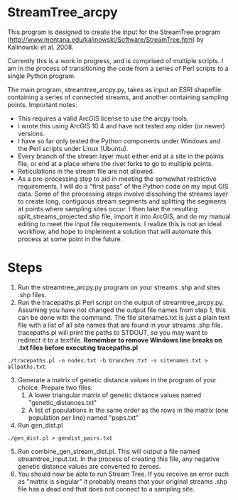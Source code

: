 # StreamTree_arcpy

This program is designed to create the input for the StreamTree program (http://www.montana.edu/kalinowski/Software/StreamTree.htm) by Kalinowski et al. 2008.

Currently this is a work in progress, and is comprised of multiple scripts.  I am in the process of transitioning the code from a series of Perl scripts to a single Python program.

The main program, streamtree_arcpy.py, takes as input an ESRI shapefile containing a series of connected streams, and another containing sampling points.
Important notes:
* This requires a valid ArcGIS license to use the arcpy tools.  
* I wrote this using ArcGIS 10.4 and have not tested any older (or newer) versions.
* I have so far only tested the Python components under Windows and the Perl scripts under Linux (Ubuntu).
* Every branch of the stream layer must either end at a site in the points file, or end at a place where the river forks to go to multiple points.
* Reticulations in the stream file are not allowed.
* As a pre-processing step to aid in meeting the somewhat restrictive requirements, I will do a "first pass" of the Python code on my input GIS data.  Some of the processing steps involve dissolving the streams layer to create long, contiguous stream segments and splitting the segments at points where sampling sites occur.  I then take the resulting split_streams_projected.shp file, import it into ArcGIS, and do my manual editing to meet the input file requirements.  I realize this is not an ideal workflow, ahd hope to implement a solution that will automate this process at some point in the future.  

# Steps
1. Run the streamtree_arcpy.py program on your streams .shp and sites .shp files.
2. Run the tracepaths.pl Perl script on the output of streamtree_arcpy.py.  Assuming you have not changed the output file names from step 1, this can be done with the command.  The file sitenames.txt is just a plain text file with a list of all site names that are found in your streams .shp file.  tracepaths.pl will print the paths to STDOUT, so you may want to redirect it to a textfile. **Remember to remove Windows line breaks on .txt files before executing tracepaths.pl**
```
./tracepaths.pl -n nodes.txt -b branches.txt -s sitenames.txt > allpaths.txt
```
3. Generate a matrix of genetic distance values in the program of your choice.  Prepare two files:
    1. A lower triangular matrix of genetic distance values named "genetic_distances.txt"
    2. A list of populations in the same order as the rows in the matrix (one population per line) named "pops.txt"
4. Run gen_dist.pl
```
./gen_dist.pl > gendist_pairs.txt
```
5. Run combine_gen_stream_dist.pl.  This will output a file named streamtree_input.txt.  In the process of creating this file, any negative genetic distance values are converted to zeroes.  
6. You should now be able to run Stream Tree.  If you receive an error such as "matrix is singular" it probably means that your original streams .shp file has a dead end that does not connect to a sampling site.
